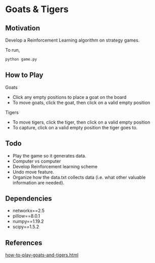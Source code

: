 # Goats & Tigers

## Motivation

Develop a Reinforcement Learning algorithm on strategy games.

To run,

```python
python game.py
```

## How to Play

Goats

* Click any empty positions to place a goat on the board
* To move goats, click the goat, then click on a valid empty position

Tigers

* To move tigers, click the tiger, then click on a valid empty position
* To capture, click on a valid empty position the tiger goes to.

## Todo

* Play the game so it generates data.
* Computer vs computer
* Develop Reinforcement learning scheme
* Undo move feature.
* Organize how the data.txt collects data (i.e. what other valuable information are needed).

## Dependencies

* networkx==2.5
* pillow==8.0.1
* numpy==1.19.2
* scipy==1.5.2

<!-- install dependencies by -->

<!-- ```bash
conda install networkx
conda install pillow
conda install numpy
conda install scipy
``` -->

## References

[how-to-play-goats-and-tigers.html](http://kreedaakaushalya.blogspot.com/2008/05/how-to-play-goats-and-tigers.html)

